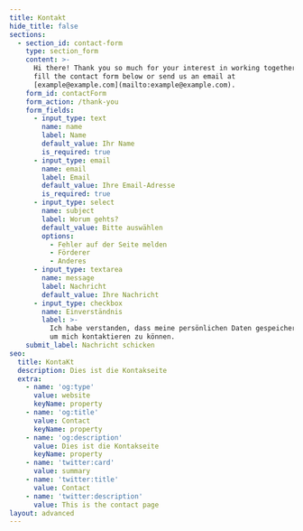 ```yaml
---
title: Kontakt
hide_title: false
sections:
  - section_id: contact-form
    type: section_form
    content: >-
      Hi there! Thank you so much for your interest in working together. Please
      fill the contact form below or send us an email at
      [example@example.com](mailto:example@example.com).
    form_id: contactForm
    form_action: /thank-you
    form_fields:
      - input_type: text
        name: name
        label: Name
        default_value: Ihr Name
        is_required: true
      - input_type: email
        name: email
        label: Email
        default_value: Ihre Email-Adresse
        is_required: true
      - input_type: select
        name: subject
        label: Worum gehts?
        default_value: Bitte auswählen
        options:
          - Fehler auf der Seite melden
          - Förderer
          - Anderes
      - input_type: textarea
        name: message
        label: Nachricht
        default_value: Ihre Nachricht
      - input_type: checkbox
        name: Einverständnis
        label: >-
          Ich habe verstanden, dass meine persönlichen Daten gespeichert werden,
          um mich kontaktieren zu können.
    submit_label: Nachricht schicken
seo:
  title: KontaKt
  description: Dies ist die Kontakseite
  extra:
    - name: 'og:type'
      value: website
      keyName: property
    - name: 'og:title'
      value: Contact
      keyName: property
    - name: 'og:description'
      value: Dies ist die Kontakseite
      keyName: property
    - name: 'twitter:card'
      value: summary
    - name: 'twitter:title'
      value: Contact
    - name: 'twitter:description'
      value: This is the contact page
layout: advanced
---
```

